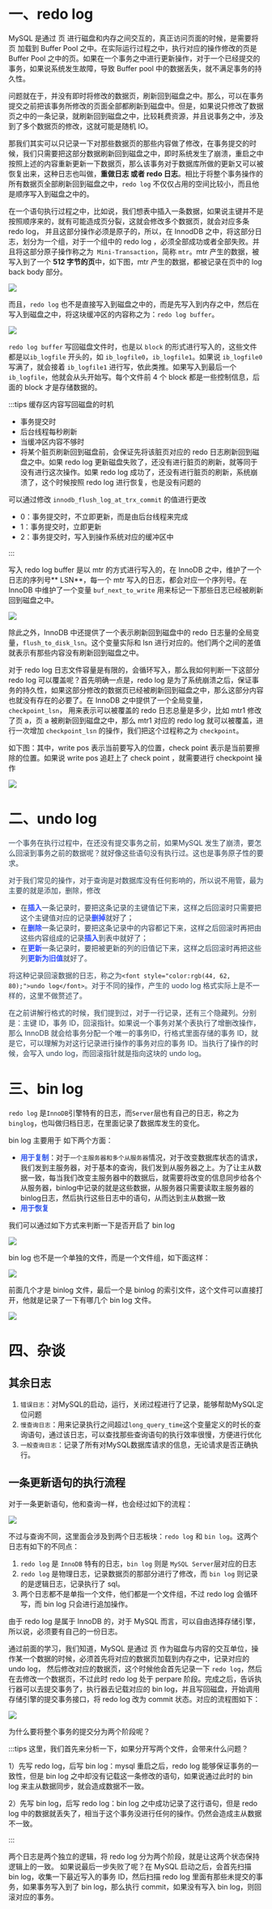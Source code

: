 # 一、redo log
MySQL 是通过 页 进行磁盘和内存之间交互的，真正访问页面的时候，是需要将 页 加载到 Buffer Pool 之中。在实际运行过程之中，执行对应的操作修改的页是 Buffer Pool 之中的页。如果在一个事务之中进行更新操作，对于一个已经提交的事务，如果说系统发生故障，导致 Buffer pool 中的数据丢失，就不满足事务的持久性。

问题就在于，并没有即时将修改的数据页，刷新回到磁盘之中。那么，可以在事务提交之前把该事务所修改的页面全部都刷新到磁盘中。但是，如果说只修改了数据页之中的一条记录，就刷新回到磁盘之中，比较耗费资源，并且说事务之中，涉及到了多个数据页的修改，这就可能是随机 IO。

那我们其实可以只记录一下对那些数据页的那些内容做了修改，在事务提交的时候，我们只需要把这部分数据刷新回到磁盘之中，即时系统发生了崩溃，重启之中按照上述的内容重新更新一下数据页，那么该事务对于数据库所做的更新又可以被恢复出来，这种日志也叫做，**重做日志 或者 redo 日志**。相比于将整个事务操作的所有数据页全部刷新回到磁盘之中，`redo log` 不仅仅占用的空间比较小，而且他是顺序写入到磁盘之中的。

 在一个语句执行过程之中，比如说，我们想表中插入一条数据，如果说主键并不是按照顺序来的，就有可能造成页分裂，这就会修改多个数据页，就会对应多条 redo log， 并且这部分操作必须是原子的，所以，在 InnodDB 之中，将这部分日志，划分为一个组，对于一个组中的 redo log ，必须全部成功或者全部失败。并且将这部分原子操作称之为` Mini-Transaction`，简称 `mtr`。mtr 产生的数据，被写入到了一个 **512 字节的页**中，如下图，mtr 产生的数据，都被记录在页中的 log back body 部分。

![](https://cdn.nlark.com/yuque/0/2024/webp/22570918/1727535600593-482b0f4b-ace4-4a6f-8bec-4a9520eb18a9.webp)

而且，`redo log` 也不是直接写入到磁盘之中的，而是先写入到内存之中，然后在写入到磁盘之中，将这块缓冲区的内容称之为：`redo log buffer`。

![](https://cdn.nlark.com/yuque/0/2024/webp/22570918/1727535632046-17fb4e4a-8e79-4a10-8f5b-07ce44caaad8.webp)

`redo log buffer` 写回磁盘文件时，也是以 `block` 的形式进行写入的，这些文件都是以`ib_logfile` 开头的，如 `ib_logfile0`，`ib_logfile1`。如果说 `ib_logfile0` 写满了，就会接着 `ib_logfile1` 进行写，依此类推。如果写入到最后一个 `ib_logfile`，他就会从头开始写。每个文件前 4 个 block 都是一些控制信息，后面的 block 才是存储数据的。

:::tips
缓存区内容写回磁盘的时机

+ 事务提交时
+ 后台线程每秒刷新
+ 当缓冲区内容不够时
+ 将某个脏页刷新回到磁盘前，会保证先将该脏页对应的 redo 日志刷新回到磁盘之中。如果 redo log 更新磁盘失败了，还没有进行脏页的刷新，就等同于没有进行这次操作。如果 redo log 成功了，还没有进行脏页的刷新，系统崩溃了，这个时候按照 redo log 进行恢复，也是没有问题的

可以通过修改 `innodb_flush_log_at_trx_commit` 的值进行更改

+ 0：事务提交时，不立即更新，而是由后台线程来完成
+ 1：事务提交时，立即更新
+ 2：事务提交时，写入到操作系统对应的缓冲区中

:::

写入 redo log buffer 是以 mtr 的方式进行写入的，在 InnoDB 之中，维护了一个日志的序列号** LSN**，每一个 mtr 写入的日志，都会对应一个序列号。在 InnoDB 中维护了一个变量 `buf_next_to_write` 用来标记一下那些日志已经被刷新回到磁盘之中。

![](https://cdn.nlark.com/yuque/0/2024/png/22570918/1727834102181-958b39a2-bd68-48bb-9be8-ba902cbada74.png)

除此之外，InnoDB 中还提供了一个表示刷新回到磁盘中的 redo 日志量的全局变量，`flush_to_disk_lsn`。这个变量实际和 lsn 进行对应的。他们两个之间的差值就表示有那些内容没有刷新回到磁盘之中。

对于 redo log 日志文件容量是有限的，会循环写入，那么我如何判断一下这部分 redo log 可以覆盖呢？首先明确一点是，redo log 是为了系统崩溃之后，保证事务的持久性，如果这部分修改的数据页已经被刷新回到磁盘之中，那么这部分内容也就没有存在的必要了。在 InnoDB 之中提供了一个全局变量，`checkpoint_lsn`， 用来表示可以被覆盖的 redo 日志总量是多少，比如 mtr1 修改了页 a，页 a 被刷新回到磁盘之中，那么 mtr1 对应的 redo log 就可以被覆盖，进行一次增加 `checkpoint_lsn` 的操作，我们把这个过程称之为 `checkpoint`。

如下图：其中，write pos 表示当前要写入的位置，check point 表示是当前要擦除的位置。如果说 write pos 追赶上了 check point ，就需要进行 checkpoint 操作

![](https://cdn.nlark.com/yuque/0/2024/png/22570918/1726929612762-1c6c9859-da86-471d-927d-920bd5fec355.png)

# 二、undo log
<font style="color:rgb(44, 62, 80);">一个事务在执行过程中，在还没有提交事务之前，如果MySQL 发生了崩溃，要怎么回滚到事务之前的数据呢？就好像这些语句没有执行过。这也是事务原子性的要求。</font>

<font style="color:rgb(44, 62, 80);">对于我们常见的操作，对于查询是对数据库没有任何影响的，所以说不用管，最为主要的就是添加，删除，修改</font>

+ <font style="color:rgb(44, 62, 80);">在</font>**<font style="color:rgb(48, 79, 254);">插入</font>**<font style="color:rgb(44, 62, 80);">一条记录时，要把这条记录的主键值记下来，这样之后回滚时只需要把这个主键值对应的记录</font>**<font style="color:rgb(48, 79, 254);">删掉</font>**<font style="color:rgb(44, 62, 80);">就好了；</font>
+ <font style="color:rgb(44, 62, 80);">在</font>**<font style="color:rgb(48, 79, 254);">删除</font>**<font style="color:rgb(44, 62, 80);">一条记录时，要把这条记录中的内容都记下来，这样之后回滚时再把由这些内容组成的记录</font>**<font style="color:rgb(48, 79, 254);">插入</font>**<font style="color:rgb(44, 62, 80);">到表中就好了；</font>
+ <font style="color:rgb(44, 62, 80);">在</font>**<font style="color:rgb(48, 79, 254);">更新</font>**<font style="color:rgb(44, 62, 80);">一条记录时，要把被更新的列的旧值记下来，这样之后回滚时再把这些列</font>**<font style="color:rgb(48, 79, 254);">更新为旧值</font>**<font style="color:rgb(44, 62, 80);">就好了。</font>

<font style="color:rgb(44, 62, 80);">将这种记录回滚数据的日志，称之为</font>`<font style="color:rgb(44, 62, 80);">undo log</font>`<font style="color:rgb(44, 62, 80);">。对于不同的操作，产生的 uodo log 格式实际上是不一样的，这里不做赘述了。</font>

<font style="color:rgb(44, 62, 80);">在之前讲解行格式的时候，我们提到过，对于一行记录，还有三个隐藏列。分别是：主键 ID，事务 ID，回滚指针。如果说一个事务对某个表执行了增删改操作，那么 InnoDB 就会给事务分配一个唯一的事务ID，行格式里面存储的事务 ID，就是它，可以理解为对这行记录进行操作的事务对应的事务 ID。当执行了操作的时候，会写入 undo log，而回滚指针就是指向这块的 undo log。</font>

# 三、bin log
`redo log` 是`InnoDB`引擎特有的日志，而`Server`层也有自己的日志，称之为`binglog`，也叫做归档日志，在里面记录了数据库发生的变化。

bin log 主要用于 如下两个方面：

+ **<font style="color:#2F54EB;">用于复制</font>**：对于`一个主服务器和多个从服务器`情况，对于改变数据库状态的请求，我们发到主服务器，对于基本的查询，我们发到从服务器之上。为了让主从数据一致，每当我们改变主服务器中的数据后，就需要将改变的信息同步给各个从服务器，binlog中记录的就是这些数据，从服务器只需要读取主服务器的binlog日志，然后执行这些日志中的语句，从而达到主从数据一致
+ **<font style="color:#2F54EB;">用于恢复</font>**

我们可以通过如下方式来判断一下是否开启了 bin log

![](https://cdn.nlark.com/yuque/0/2024/png/22570918/1727940550788-98f396d3-9e82-4a46-86ee-202225c4f90d.png)

bin log 也不是一个单独的文件，而是一个文件组，如下面这样：

![](https://cdn.nlark.com/yuque/0/2024/png/22570918/1727940796757-b4e4f5c1-79c0-40b6-b8b9-c499cf5c1269.png)

前面几个才是 binlog 文件，最后一个是 binlog 的索引文件，这个文件可以直接打开，他就是记录了一下有哪几个 bin log 文件。

![](https://cdn.nlark.com/yuque/0/2024/png/22570918/1727941009525-a9c4c759-a240-4f43-909b-a07184243a18.png)

# 四、杂谈
## 其余日志
1. `错误日志`：对MySQL的启动，运行，关闭过程进行了记录，能够帮助MySQL定位问题
2. `慢查询日志`：用来记录执行之间超过`long_query_time`这个变量定义的时长的查询语句，通过该日志，可以查找那些查询语句的执行效率很慢，方便进行优化
3. `一般查询日志`：记录了所有对MySQL数据库请求的信息，无论请求是否正确执行。

## 一条更新语句的执行流程
对于一条更新语句，他和查询一样，也会经过如下的流程：

![](https://cdn.nlark.com/yuque/0/2024/png/22570918/1726928282147-d1c8abdc-e88c-4be1-9bc4-6bdbba50f9c9.png)

不过与查询不同，这里面会涉及到两个日志板块：`redo log` 和 `bin log`。这两个日志有如下的不同点：

1. `redo log` 是 `InnoDB` 特有的日志，`bin log` 则是 `MySQL Server`层对应的日志
2. `redo log` 是物理日志，记录数据页的那部分进行了修改，而 `bin log` 则记录的是逻辑日志，记录执行了 sql。
3. 两个日志都不是单指一个文件，他们都是一个文件组，不过 redo log 会循环写，而 bin log 只会进行追加操作。

由于 redo log 是属于 InnoDB 的，对于 MySQL 而言，可以自由选择存储引擎，所以说，必须要有自己的一份日志。

通过前面的学习，我们知道，MySQL 是通过 页 作为磁盘与内容的交互单位，操作某一个数据的时候，必须首先将对应的数据页加载到内存之中，记录对应的 undo log， 然后修改对应的数据页，这个时候他会首先记录一下 `redo log`，然后在去修改一个数据页，不过此时 redo log 处于 perpare 阶段。完成之后，告诉执行器可以去提交事务了，执行器去记载对应的 bin log，并且写回磁盘，开始调用存储引擎的提交事务接口，将 redo log 改为 commit 状态。对应的流程图如下：

![](https://cdn.nlark.com/yuque/0/2022/png/22570918/1661843564090-c91c4822-18eb-4920-9cd0-e5166f6912b7.png)

为什么要将整个事务的提交分为两个阶段呢？

:::tips
这里，我们首先来分析一下，如果分开写两个文件，会带来什么问题？

1）先写 redo log，后写 bin log：mysql 重启之后，redo log 能够保证事务的一致性，但是 bin log 之中却没有记载这一条修改的语句，如果说通过此时的 bin log 来主从数据同步，就会造成数据不一致。

2）先写 bin log，后写 redo log：bin log 之中成功记录了这行语句，但是 redo log 中的数据就丢失了，相当于这个事务没进行任何的操作。仍然会造成主从数据不一致。

:::

两个日志是两个独立的逻辑，将 redo log 分为两个阶段，就是让这两个状态保持逻辑上的一致。 如果说最后一步失败了呢？在 MySQL 启动之后，会首先扫描 bin log，收集一下最近写入的事务 ID，然后扫描 redo log 里面有那些未提交的事务，如果事务写入到了 bin log，那么执行 commit，如果没有写入 bin log，则回滚对应的事务。

